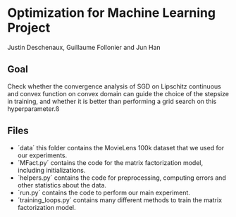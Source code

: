 # Optimization for Machine Learning Project
Justin Deschenaux, Guillaume Follonier and Jun Han

## Goal
Check whether the convergence analysis of SGD on Lipschitz continuous and convex function on convex domain can guide the choice of the stepsize in training, and whether it is better than performing a grid search on this hyperparameter.ß


## Files
- ´data´ this folder contains the MovieLens 100k dataset that we used for our experiments.
- ´MFact.py´ contains the code for the matrix factorization model, including initializations.
- ´helpers.py´ contains the code for preprocessing, computing errors and other statistics about the data.
- ´run.py´ contains the code to perform our main experiment.
- ´training_loops.py´ contains many different methods to train the matrix factorization model.
